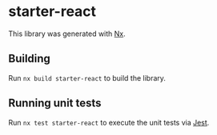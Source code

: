 # starter-react

This library was generated with [Nx](https://nx.dev).

## Building

Run `nx build starter-react` to build the library.

## Running unit tests

Run `nx test starter-react` to execute the unit tests via [Jest](https://jestjs.io).
